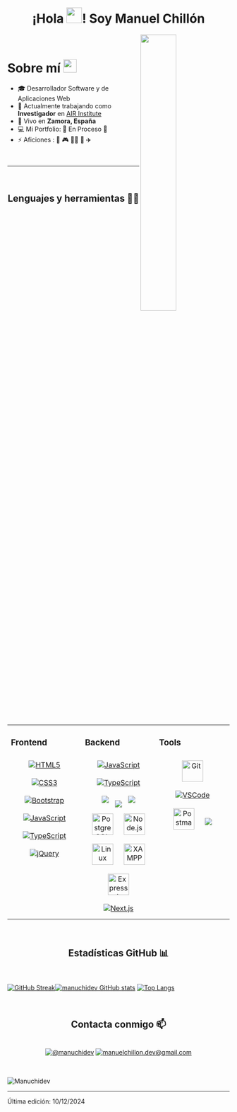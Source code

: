 <h1 align="center">¡Hola <img src="https://media.giphy.com/media/hvRJCLFzcasrR4ia7z/giphy.gif" width="35">! Soy Manuel Chillón </h1>


<!--Night Owl image-->
<div>
  <img align="right" width="40%" src="https://owlbertsio-resized.s3.amazonaws.com/Popper.psd.full.png">
</div>

<br />

<h1 align="left"> Sobre mí 
<img src="https://emojis.slackmojis.com/emojis/images/1531849430/4246/blob-sunglasses.gif?1531849430" width="30"/></h1>

- 🎓 Desarrollador Software y de Aplicaciones Web
- 🏢 Actualmente trabajando como **Investigador** en [AIR Institute](https://air-institute.com/)
- 🏡 Vivo en **Zamora, España**
- 💻 Mi Portfolio: 🚧 En Proceso 🚧
- ⚡ Aficiones : 🍕 🎮 🏋️‍♂️ 🥊 ✈️

<br>

<p></p>

---

<br>

<h2 align="center">Lenguajes y herramientas 🧑‍💻</h2>
<br>

<table><tr><td valign="top" width="33%">

### Frontend  
<div align="center">  
  <a href="https://en.wikipedia.org/wiki/HTML5" target="_blank"><img style="margin: 10px" src="https://img.icons8.com/color/48/000000/html-5--v1.png" alt="HTML5" /></a>
  <a href="https://www.w3schools.com/css/" target="_blank"><img style="margin: 10px" src="https://img.icons8.com/color/48/000000/css3.png" alt="CSS3" /></a>
  <a href="https://getbootstrap.com/docs/3.4/javascript/" target="_blank"><img style="margin: 10px" src="https://img.icons8.com/color/48/000000/bootstrap.png" alt="Bootstrap"/></a>
  <a href="https://www.javascript.com/" target="_blank"><img style="margin: 10px" src="https://img.icons8.com/color/48/000000/javascript--v1.png" alt="JavaScript" /></a>
  <a href="https://www.typescriptlang.org/" target="_blank"><img style="margin: 10px" src="https://img.icons8.com/color/48/000000/typescript.png" alt="TypeScript" /></a>
  <a href="https://jquery.com/" target="_blank"><img style="margin: 10px" src="https://img.icons8.com/ios-filled/50/0769ad/jquery.png" alt="jQuery"/></a>
</div>

</td><td valign="top" width="33%">

### Backend 
<div align="center">  
  <a href="https://www.javascript.com/" target="_blank"><img style="margin: 10px" src="https://img.icons8.com/color/48/000000/javascript--v1.png" alt="JavaScript"/></a>
  <a href="https://www.typescriptlang.org/" target="_blank"><img style="margin: 10px" src="https://img.icons8.com/color/48/000000/typescript.png" alt="TypeScript"/></a>
  <a href="https://www.java.com/es/" target="_blank"><img style="margin: 10px" src="https://img.icons8.com/color/48/000000/java-coffee-cup-logo--v1.png"/></a> 
  <a href="https://www.php.net/" target="_blank"><img src="https://img.icons8.com/officel/48/000000/php-logo.png"/></a>
  <a href="https://www.mysql.com/" target="_blank"><img style="margin: 10px" src="https://img.icons8.com/color/48/000000/mysql-logo.png"/></a>
  <a href="https://www.postgresql.org/" target="_blank"><img style="margin: 10px" src="https://cdn.jsdelivr.net/gh/devicons/devicon/icons/postgresql/postgresql-original-wordmark.svg" alt="PostgreSQL" width="48" height="48"/></a>
  <a href="https://nodejs.org/" target="_blank"><img style="margin: 10px" src="https://profilinator.rishav.dev/skills-assets/nodejs-original-wordmark.svg" alt="Node.js" width="48" height="48"/></a>
  <a href="https://www.linux.org/" target="_blank"><img style="margin: 10px" src="https://profilinator.rishav.dev/skills-assets/linux-original.svg" alt="Linux" width="48" height="48"/></a>
  <a href="https://www.apachefriends.org/" target="_blank"><img style="margin: 10px" src="https://profilinator.rishav.dev/skills-assets/xampp.png" alt="XAMPP" width="48" height="48"/></a> 
  <a href="https://expressjs.com/" target="_blank"><img style="margin: 10px" src="https://profilinator.rishav.dev/skills-assets/express-original-wordmark.svg" alt="Express.js" width="48" height="48"/></a>  
  <a href="https://nestjs.com/" target="_blank"><img style="margin: 10px" style="margin: 10px" src="https://img.icons8.com/color/48/000000/nextjs.png" alt="Next.js"/></a>
</div>

</td><td valign="top" width="33%">

### Tools  
<div align="center">  
  <a href="https://github.com/" target="_blank"><img style="margin: 10px" src="https://profilinator.rishav.dev/skills-assets/git-scm-icon.svg" alt="Git" width="48" height="48"/></a>  
  <a href="https://code.visualstudio.com/" target="_blank"><img style="margin: 10px" src="https://img.icons8.com/fluency/48/000000/visual-studio-code-2019.png" alt="VSCode"/></a>
  <a href="https://www.postman.com/" target="_blank"><img style="margin: 10px" src="https://cdn.jsdelivr.net/gh/devicons/devicon/icons/postman/postman-original.svg" alt="Postman" width="48" height="48"/></a>
  <a href="https://www.npmjs.com/" target="_blank"><img style="margin: 10px" src="https://img.icons8.com/color/48/000000/npm.png"/></a>
</div>

</td></tr></table>  

<br>

<h2 align="center">Estadísticas GitHub 📊</h2>

<br>

[![GitHub Streak](https://github-readme-streak-stats.herokuapp.com?user=manuchidev&theme=algolia&date_format=M%20j%5B%2C%20Y%5D)](https://git.io/streak-stats)[![manuchidev GitHub stats](https://github-readme-stats.vercel.app/api?username=manuchidev&theme=algolia)](https://github.com/manuchidev/github-readme-stats) [![Top Langs](https://github-readme-stats.vercel.app/api/top-langs/?username=manuchidev&theme=algolia)](https://github.com/manuchidev/github-readme-stats) 

<br>

<h2 align="center">Contacta conmigo 📫</h2>

<br>

<div align="center">
  <a href="https://www.linkedin.com/in/manuchidev/"><img src="https://img.icons8.com/fluency/48/000000/linkedin.png" alt="@manuchidev" title="@manuchidev"></a>
  <a href="mailto:manuelchillon.dev@gmail.com"><img src="https://img.icons8.com/fluency/48/000000/apple-mail.png" alt="manuelchillon.dev@gmail.com" title="manuelchillon.dev@gmail.com"></a>
</div>


<br>

<br>

<!--Contador Visitas Perfil-->
<p align="left">
  <img src="https://komarev.com/ghpvc/?username=manuchidev&label=Profile%20views&color=770677&style=for-the-badge&logo=star" alt="Manuchidev" style="padding-right:20px;" />
</p>


---

Última edición: 10/12/2024
